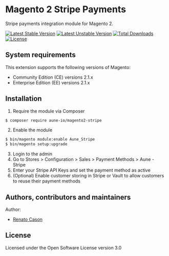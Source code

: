 # Magento 2 Stripe Payments
Stripe payments integration module for Magento 2.

[![Latest Stable Version](https://poser.pugx.org/aune-io/magento2-stripe/v/stable)](https://packagist.org/packages/aune-io/magento2-stripe)
[![Latest Unstable Version](https://poser.pugx.org/aune-io/magento2-stripe/v/unstable)](https://packagist.org/packages/aune-io/magento2-stripe)
[![Total Downloads](https://poser.pugx.org/aune-io/magento2-stripe/downloads)](https://packagist.org/packages/aune-io/magento2-stripe)
[![License](https://poser.pugx.org/aune-io/magento2-stripe/license)](https://packagist.org/packages/aune-io/magento2-stripe)

## System requirements
This extension supports the following versions of Magento:

*	Community Edition (CE) versions 2.1.x
*	Enterprise Edition (EE) versions 2.1.x

## Installation
1. Require the module via Composer
```bash
$ composer require aune-io/magento2-stripe
```

2. Enable the module
```bash
$ bin/magento module:enable Aune_Stripe
$ bin/magento setup:upgrade
```

3. Login to the admin
4. Go to Stores > Configuration > Sales > Payment Methods > Aune - Stripe
5. Enter your Stripe API Keys and set the payment method as active
6. (Optional) Enable customer storing in Stripe or Vault to allow customers to reuse their payment methods

## Authors, contributors and maintainers

Author:
- [Renato Cason](https://github.com/renatocason)

## License
Licensed under the Open Software License version 3.0

